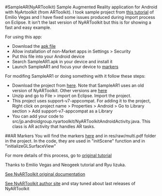 #SampleAR(NyARToolkit)
Sample Augmented Reality application for Android with NyArtoolkit (from ARToolkit).
I took sample project from [this tutorial](http://emiliusvgs.com/2014/07/19/tutorial-nyartoolkit-realidad-aumentada-android/) of Emilio Vegas and I have fixed some issues produced during import process on Eclipse. It isn't the last version of NyARToolkit but this is for showing a fast and easy example.

For using this app:
* Download the <a target=_blank href="https://github.com/Jamargle/SampleAR-NyARToolkit-/blob/master/NyARToolkit_Android_v3.0.0-1os2.1/bin/SampleAR1.apk?raw=true">apk file</a>
* Allow installation of non-Market apps in Settings > Security
* Put this file into your Android device
* Search SampleAR1.apk in your device and install it
* Launch SampleAR1 and focus your device to <a target=_blank href="https://github.com/Jamargle/SampleAR-NyARToolkit-/blob/master/NyARToolkit_Android_v3.0.0-1os2.1/res/raw/multi.pdf">markers</a>


For modifing SampleAR1 or doing something with it follow these steps:
* Download the project from [here](https://github.com/Jamargle/SampleAR-NyARToolkit-/archive/master.zip). Note that SampleAR1 uses an old version of NyARToolkit. Other versions are [here](http://nyatla.jp/nyartoolkit/wp/?page_id=729)
* Unzip and go to File > import on Eclipse. Import the project.
* This project uses support-v7-appcompat. For adding it to the project, Right click on project name > Properties > Android > Go to Library section > Add support-v7-appcompat as a Library
* You can add your code to src/jp.androidgroup.nyartoolkit/NyARToolkitAndroidActivity.java. This class is AR activity that handles AR tasks.

##AR Markers
You will find the markers [here](https://github.com/Jamargle/SampleAR-NyARToolkit-/blob/master/NyARToolkit_Android_v3.0.0-1os2.1/res/raw/multi.pdf) and in res/raw/multi.pdf folder in the project.
In the code, they are used in "initScene" function and in "initializeGLSurfaceView"

For more details of this process, go to [original tutorial](http://emiliusvgs.com/2014/07/19/tutorial-nyartoolkit-realidad-aumentada-android/)

Thanks to Emilio Vegas and Neogeek tutorial and Ryu Iizuka.

[See NyARToolkit original documentation](https://github.com/nyatla/NyARToolkit/blob/master/README.EN.md)

[See NyARToolkit author site](http://nyatla.jp/nyartoolkit/wp/?page_id=729) and stay tuned about last releases of NyARToolkit
